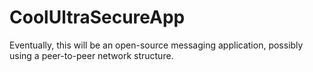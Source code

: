 # CoolUltraSecureApp

Eventually, this will be an open-source messaging application, possibly using a peer-to-peer network structure.
